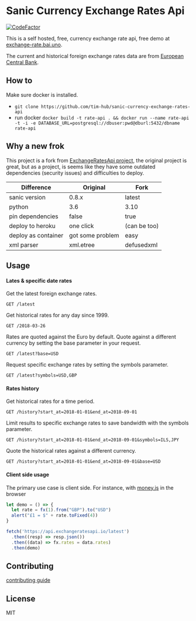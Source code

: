 # Sanic Currency Exchange Rates Api
[![CodeFactor](https://www.codefactor.io/repository/github/tim-hub/sanic-currency-exchange-rates-api/badge)](https://www.codefactor.io/repository/github/tim-hub/sanic-currency-exchange-rates-api)

This is a self hosted, free, currency exchange rate api, free demo at [exchange-rate.bai.uno](https://exchange-rate.bai.uno).

The current and historical foreign exchange rates data are from [European Central Bank](https://www.ecb.europa.eu/stats/policy_and_exchange_rates/euro_reference_exchange_rates/html/index.en.html).

## How to
Make sure docker is installed.

- `git clone https://github.com/tim-hub/sanic-currency-exchange-rates-api`
- run docker `docker build -t rate-api . && docker run --name rate-api -t -i -e DATABASE_URL=postgresql://dbuser:pwd@dburl:5432/dbname rate-api`

## Why a new frok
This project is a fork from [ExchangeRatesApi project](https://github.com/exchangeratesapi/exchangeratesapi/), the original project is great,
 but as a project, is seems like they have some outdated dependencies (security issues) and difficulties to deploy.

|   Difference                  | Original                                | Fork          |
| ------------------- | --------------------------------------- |---------------|
| sanic version       | 0.8.x                                   | latest |
| python              | 3.6                                     | 3.10          |
| pin dependencies    | false                                   | true          |
| deploy to heroku    | one click                               | (can be too)  |
| deploy as container | got some problem | easy          |
| xml parser          | xml.etree                               | defusedxml    |




## Usage

#### Lates & specific date rates
Get the latest foreign exchange rates.

```http
GET /latest
```

Get historical rates for any day since 1999.

```http
GET /2018-03-26
```

Rates are quoted against the Euro by default. Quote against a different currency by setting the base parameter in your request.

```http
GET /latest?base=USD
```

Request specific exchange rates by setting the symbols parameter.

```http
GET /latest?symbols=USD,GBP
```

#### Rates history
Get historical rates for a time period.

```http
GET /history?start_at=2018-01-01&end_at=2018-09-01
```

Limit results to specific exchange rates to save bandwidth with the symbols parameter.

```http
GET /history?start_at=2018-01-01&end_at=2018-09-01&symbols=ILS,JPY
```

Quote the historical rates against a different currency.

```http
GET /history?start_at=2018-01-01&end_at=2018-09-01&base=USD
```

#### Client side usage

The primary use case is client side. For instance, with [money.js](https://openexchangerates.github.io/money.js/) in the browser

```js
let demo = () => {
  let rate = fx(1).from("GBP").to("USD")
  alert("£1 = $" + rate.toFixed(4))
}

fetch('https://api.exchangeratesapi.io/latest')
  .then((resp) => resp.json())
  .then((data) => fx.rates = data.rates)
  .then(demo)
```

## Contributing
[contributing guide](CONTRIBUTING.md)

## License
MIT
